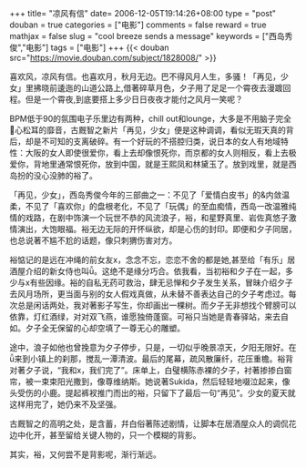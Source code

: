 +++
title= "凉风有信"
date= 2006-12-05T19:14:26+08:00
type = "post"
douban = true
categories = ["电影"]
comments = false
reward = true
mathjax = false
slug = "cool breeze sends a message"
keywords = ["西岛秀俊","电影"]
tags = ["电影"]
+++
{{< douban src="https://movie.douban.com/subject/1828008/" >}}

喜欢风，凉风有信。也喜欢月，秋月无边。巴不得风月人生，多骚！「再见，少女」里拂晓前逶迤的山道公路上,借著碎草月色，夕子用了足足一个霄夜去漫踱回程。但是一个霄夜,到底要搭上多少日日夜夜才能付之风月一笑呢？

BPM低于90的氛围电子乐里边有两种，chill out和lounge，大多是不用脑子完全心松耳的靡音，古厩智之新片「再见，少女」便是这种调调，看似无瑕天真的背后，却是不可知的支离破碎。有一个好玩的不搭腔归类，说日本的女人有地域特性：大阪的女人即使很爱你，看上去却像恨死你，而京都的女人则相反，看上去极爱你，背地里通常恨死你，放到中国，就是王熙凤和林黛玉了。放到戏里，就是西岛扮的没心没肺的裕了。
<!--more-->
「再见，少女」，西岛秀俊今年的三部曲之一：不见了「爱情白皮书」的&内敛温柔，不见了「喜欢你」的盘根老化，不见了「玩偶」的至血痴情，西岛一改温雅纯情的戏路，在剧中饰演一个玩世不恭的风流浪子，裕，和星野真里、岩佐真悠子激情演出，大饱眼福。裕无边无际的开怀纵欲，却是心伤的封印。即便和夕子同居，也总说著不尴不尬的话题，像只刺猬伤害对方。

裕惦记的是远在冲绳的前女友x，念念不忘，恋恋不舍的都是她,甚至给「有乐」居酒屋介绍的新女侍也叫。这绝不是缘分巧合。依我看，当初裕和夕子在一起，多少与x有些因缘。裕的自私无药可救治，肆无忌惮和夕子发生关系，冒昧介绍夕子去风月场所，更当面与别的女人假戏真做，从未替不善表达自己的夕子考虑过。每次总是闲话两处，我对著影子写生，你却画出一棵树。而夕子无非想找个臂膀可以依靠，灯红酒绿，对对双飞燕，谁愿独倚蓬窗。可裕只当她是青春驿站，来去自如。夕子全无保留的心却空填了一尊无心的雕塑。

途中，浪子如他也曾挽意为夕子停步，只是，一切似乎晚景凉天，夕阳无限好。在来到小镇上的刹那，搅乱一潭清波。最后的尾幕，疏风散廉纤，花压重檐。裕背对著夕子说，“我和x，我们完了”。床单上，白璧横陈赤裸的夕子，衬著掺掺白窗帘，被一束束阳光撒到，像尊维纳斯。她说著Sukida，然后轻轻地啜泣起来，像头受伤的小鹿。提起裤衩推门而出的裕，只留下了最后一句“再见”。少女的夏天就这样用完了，她仍来不及坚强。

古厩智之的高明之处，是含蓄，幷白俗著陈述剧情，让脚本在居酒屋众人的调侃花边中化开，甚至留给关键人物的，只一个模糊的背影。

其实，裕，又何尝不是背影呢，渐行渐远。

